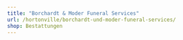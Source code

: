 ```yaml
---
title: "Borchardt & Moder Funeral Services"
url: /hortonville/borchardt-und-moder-funeral-services/
shop: Bestattungen
---
```

